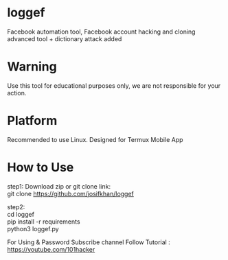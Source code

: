 # loggef
Facebook automation tool, Facebook account hacking and cloning advanced tool + dictionary attack added
# Warning
Use this tool for educational purposes only, we are not responsible for your action.



# Platform
Recommended to use Linux.
Designed for Termux Mobile App

# How to Use

step1: Download zip or git clone link:<br/>
git clone https://github.com/josifkhan/loggef

step2:<br/>
cd loggef <br/>
pip install -r requirements <br/>
python3 loggef.py <br/>


For Using & Password Subscribe channel Follow Tutorial :
https://youtube.com/101hacker



